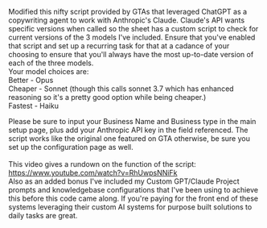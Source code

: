Modified this nifty script provided by GTAs that leveraged ChatGPT as a copywriting agent to work with Anthropic's Claude. 
Claude's API wants specific versions when called so the sheet has a custom script to check for current versions of the 3 models I've included. Ensure that you've enabled that script and set up a recurring task for that at a cadance of your choosing to ensure that you'll always have the most up-to-date version of each of the three models.
</br>
Your model choices are:</br>
Better - Opus</br>
Cheaper - Sonnet (though this calls sonnet 3.7 which has enhanced reasoning so it's a pretty good option while being cheaper.)</br>
Fastest - Haiku</br>

Please be sure to input your Business Name and Business type in the main setup page, plus add your Anthropic API key in the field referenced. 
The script works like the original one featured on GTA otherwise, be sure you set up the configuration page as well.</br>
</br>
This video gives a rundown on the function of the script: https://www.youtube.com/watch?v=RhUwpsNNiFk
</br>
Also as an added bonus I've included my Custom GPT/Claude Project prompts and knowledgebase configurations that I've been using to achieve this before this code came along. If you're paying for the front end of these systems leveraging their custom 
AI systems for purpose built solutions to daily tasks are great.
